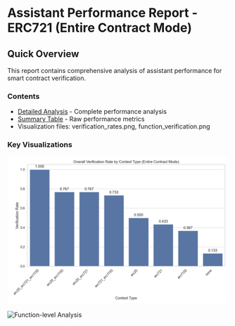 # Assistant Performance Report - ERC721 (Entire Contract Mode)

## Quick Overview

This report contains comprehensive analysis of assistant performance for smart contract verification.

### Contents

- [Detailed Analysis](detailed_report.md) - Complete performance analysis
- [Summary Table](summary_table.csv) - Raw performance metrics
- Visualization files: verification_rates.png, function_verification.png

### Key Visualizations

![Overall Performance](verification_rates.png)

![Function-level Analysis](function_verification.png)

